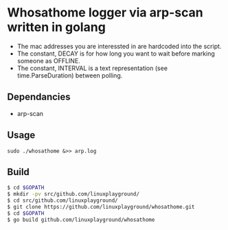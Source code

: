 # Whosathome logger via arp-scan written in golang

* The mac addresses you are interessted in are hardcoded into the script.
* The constant, DECAY is for how long you want to wait before marking someone as OFFLINE.
* The constant, INTERVAL is a text representation (see time.ParseDuration) between polling.

## Dependancies
* arp-scan

## Usage
`sudo ./whosathome &>> arp.log`

## Build
``` bash
$ cd $GOPATH
$ mkdir -pv src/github.com/linuxplayground/
$ cd src/github.com/linuxplayground/
$ git clone https://github.com/linuxplayground/whosathome.git
$ cd $GOPATH
$ go build github.com/linuxplayground/whosathome
```


